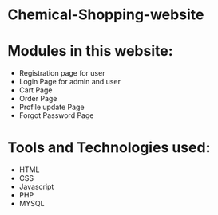 # Chemical-Shopping-website

# Modules in this website:
- Registration page for user
- Login Page for admin and user
- Cart Page
- Order Page
- Profile update Page
- Forgot Password Page


# Tools and Technologies used:
- HTML
- CSS
- Javascript
- PHP
- MYSQL

